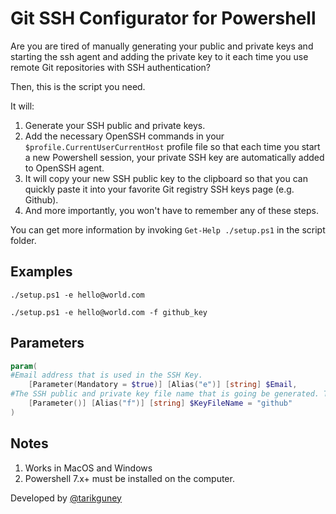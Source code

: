 # Git SSH Configurator for Powershell

Are you are tired of manually generating your public and private keys and starting the ssh agent and adding the private key to it each time you use remote Git repositories with SSH authentication?

Then, this is the script you need.

It will:
1. Generate your SSH public and private keys.
2. Add the necessary OpenSSH commands in your `$profile.CurrentUserCurrentHost` profile file so that each time you start a new Powershell session, your private SSH key are automatically added to OpenSSH agent.
3. It will copy your new SSH public key to the clipboard so that you can quickly paste it into your favorite Git registry SSH keys page (e.g. Github).
4. And more importantly, you won't have to remember any of these steps.

You can get more information by invoking `Get-Help ./setup.ps1` in the script folder.

## Examples

`./setup.ps1 -e hello@world.com`

`./setup.ps1 -e hello@world.com -f github_key`

## Parameters

```powershell
param(
#Email address that is used in the SSH Key.
    [Parameter(Mandatory = $true)] [Alias("e")] [string] $Email,
#The SSH public and private key file name that is going be generated. The default is github.
    [Parameter()] [Alias("f")] [string] $KeyFileName = "github"
)
```

## Notes
1. Works in MacOS and Windows
2. Powershell 7.x+ must be installed on the computer.

Developed by [@tarikguney](https://github.com/tarikguney)